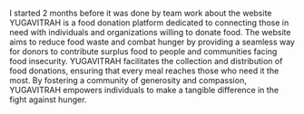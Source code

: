  I started 2 months before it was done by team work about the website YUGAVITRAH is a food donation platform dedicated to connecting those in need with individuals and organizations willing to donate food. The website aims to reduce food waste and combat hunger by providing a seamless way for donors to contribute surplus food to people and communities facing food insecurity. YUGAVITRAH facilitates the collection and distribution of food donations, ensuring that every meal reaches those who need it the most. By fostering a community of generosity and compassion, YUGAVITRAH empowers individuals to make a tangible difference in the fight against hunger.
